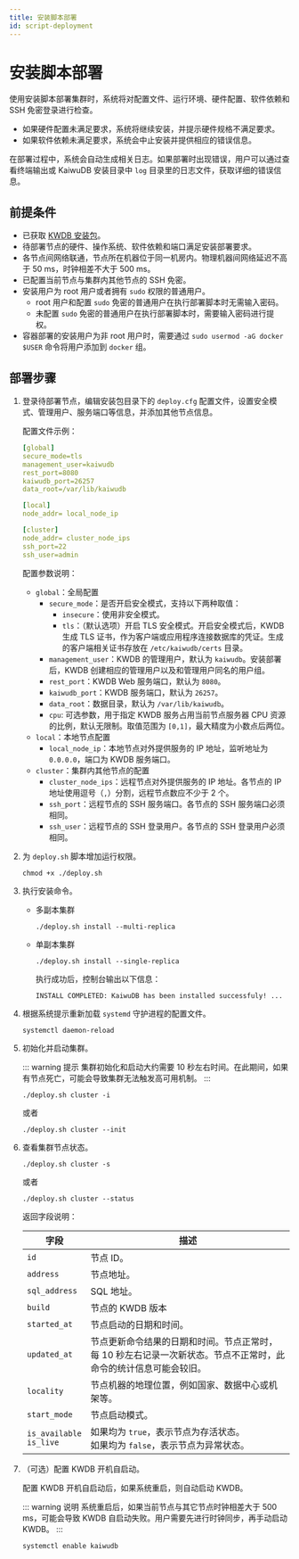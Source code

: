 ```yaml
---
title: 安装脚本部署
id: script-deployment
---
```


# 安装脚本部署

使用安装脚本部署集群时，系统将对配置文件、运行环境、硬件配置、软件依赖和 SSH 免密登录进行检查。

- 如果硬件配置未满足要求，系统将继续安装，并提示硬件规格不满足要求。
- 如果软件依赖未满足要求，系统会中止安装并提供相应的错误信息。

在部署过程中，系统会自动生成相关日志。如果部署时出现错误，用户可以通过查看终端输出或 KaiwuDB 安装目录中 `log` 目录里的日志文件，获取详细的错误信息。

## 前提条件

- 已获取 [KWDB 安装包](https://gitee.com/kwdb/kwdb/releases)。
- 待部署节点的硬件、操作系统、软件依赖和端口满足安装部署要求。
- 各节点间网络联通，节点所在机器位于同一机房内。物理机器间网络延迟不高于 50 ms，时钟相差不大于 500 ms。
- 已配置当前节点与集群内其他节点的 SSH 免密。
- 安装用户为 root 用户或者拥有 `sudo` 权限的普通用户。
  - root 用户和配置 `sudo` 免密的普通用户在执行部署脚本时无需输入密码。
  - 未配置 `sudo` 免密的普通用户在执行部署脚本时，需要输入密码进行提权。
- 容器部署的安装用户为非 root 用户时，需要通过 `sudo usermod -aG docker $USER` 命令将用户添加到 `docker` 组。

## 部署步骤

1. 登录待部署节点，编辑安装包目录下的 `deploy.cfg` 配置文件，设置安全模式、管理用户、服务端口等信息，并添加其他节点信息。

    配置文件示例：

    ```yaml
    [global]
    secure_mode=tls
    management_user=kaiwudb
    rest_port=8080
    kaiwudb_port=26257
    data_root=/var/lib/kaiwudb

    [local]
    node_addr= local_node_ip

    [cluster]
    node_addr= cluster_node_ips
    ssh_port=22
    ssh_user=admin
    ```

    配置参数说明：

    - `global`：全局配置
        - `secure_mode`：是否开启安全模式，支持以下两种取值：
            - `insecure`：使用非安全模式。
            - `tls`：（默认选项）开启 TLS 安全模式。开启安全模式后，KWDB 生成 TLS 证书，作为客户端或应用程序连接数据库的凭证。生成的客户端相关证书存放在 `/etc/kaiwudb/certs` 目录。
        - `management_user`：KWDB 的管理用户，默认为 `kaiwudb`。安装部署后，KWDB 创建相应的管理用户以及和管理用户同名的用户组。
        - `rest_port`：KWDB Web 服务端口，默认为 `8080`。
        - `kaiwudb_port`：KWDB 服务端口，默认为 `26257`。
        - `data_root`：数据目录，默认为 `/var/lib/kaiwudb`。
        - `cpu`: 可选参数，用于指定 KWDB 服务占用当前节点服务器 CPU 资源的比例，默认无限制。取值范围为 `[0,1]`，最大精度为小数点后两位。
    - `local`：本地节点配置
        - `local_node_ip`：本地节点对外提供服务的 IP 地址，监听地址为 `0.0.0.0`，端口为 KWDB 服务端口。
    - `cluster`：集群内其他节点的配置
        - `cluster_node_ips`：远程节点对外提供服务的 IP 地址。各节点的 IP 地址使用逗号（`,`）分割，远程节点数应不少于 2 个。
        - `ssh_port`：远程节点的 SSH 服务端口。各节点的 SSH 服务端口必须相同。
        - `ssh_user`：远程节点的 SSH 登录用户。各节点的 SSH 登录用户必须相同。

2. 为 `deploy.sh` 脚本增加运行权限。

    ```shell
    chmod +x ./deploy.sh
    ```

3. 执行安装命令。

   - 多副本集群

        ```shell
        ./deploy.sh install --multi-replica
        ```

   - 单副本集群

        ```shell
        ./deploy.sh install --single-replica
        ```

        执行成功后，控制台输出以下信息：

        ```shell
        INSTALL COMPLETED: KaiwuDB has been installed successfuly! ...
        ```

4. 根据系统提示重新加载 `systemd` 守护进程的配置文件。

    ```shell
    systemctl daemon-reload
    ```

5. 初始化并启动集群。

    ::: warning 提示
    集群初始化和启动大约需要 10 秒左右时间。在此期间，如果有节点死亡，可能会导致集群无法触发高可用机制。
    :::
  
    ```shell
    ./deploy.sh cluster -i
    ```

    或者

    ```shell
    ./deploy.sh cluster --init
    ```

6. 查看集群节点状态。

    ```shell
    ./deploy.sh cluster -s
    ```

    或者

    ```shell
    ./deploy.sh cluster --status
    ```

    返回字段说明：

    | 字段         | 描述                                                                                                                                                                      |
    |--------------|-------------------------------------------------------------------------------------------------------------------------------------------------------------------------|
    | `id`           | 节点 ID。                                                                                                                                                                   |
    | `address`      | 节点地址。                                                                                                                                                                  |
    | `sql_address`  | SQL 地址。                                                                                                                                                                  |
    | `build`        | 节点的 KWDB 版本                                                                                                                                                       |
    | `started_at`   | 节点启动的日期和时间。                                                                                                                                                     |
    | `updated_at`   | 节点更新命令结果的日期和时间。节点正常时，每 10 秒左右记录一次新状态。节点不正常时，此命令的统计信息可能会较旧。                                                             |
    | `locality`     | 节点机器的地理位置，例如国家、数据中心或机架等。                                                                                                            |
    | `start_mode`   | 节点启动模式。                                                                                                                                  |
    | `is_available`<br>`is_live` | 如果均为 `true`，表示节点为存活状态。<br>如果均为 `false`，表示节点为异常状态。                                                                                     |

7. （可选）配置 KWDB 开机自启动。

    配置 KWDB 开机自启动后，如果系统重启，则自动启动 KWDB。

    ::: warning 说明
    系统重启后，如果当前节点与其它节点时钟相差大于 500 ms，可能会导致 KWDB 自启动失败。用户需要先进行时钟同步，再手动启动 KWDB。
    :::

    ```shell
    systemctl enable kaiwudb
    ```